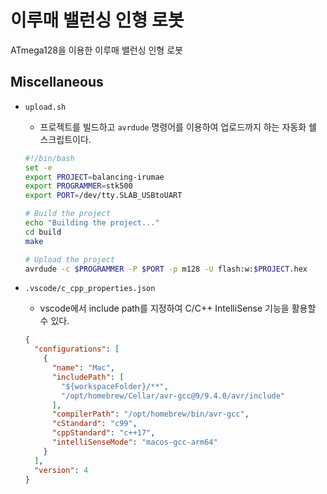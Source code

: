 # 이루매 밸런싱 인형 로봇

ATmega128을 이용한 이루매 밸런싱 인형 로봇

## Miscellaneous

- `upload.sh`

  - 프로젝트를 빌드하고 `avrdude` 명령어를 이용하여 업로드까지 하는 자동화 쉘 스크립트이다.

  ```sh
  #!/bin/bash
  set -e
  export PROJECT=balancing-irumae
  export PROGRAMMER=stk500
  export PORT=/dev/tty.SLAB_USBtoUART

  # Build the project
  echo "Building the project..."
  cd build
  make

  # Upload the project
  avrdude -c $PROGRAMMER -P $PORT -p m128 -U flash:w:$PROJECT.hex
  ```

- `.vscode/c_cpp_properties.json`

  - vscode에서 include path를 지정하여 C/C++ IntelliSense 기능을 활용할 수 있다.

  ```json
  {
    "configurations": [
      {
        "name": "Mac",
        "includePath": [
          "${workspaceFolder}/**",
          "/opt/homebrew/Cellar/avr-gcc@9/9.4.0/avr/include"
        ],
        "compilerPath": "/opt/homebrew/bin/avr-gcc",
        "cStandard": "c99",
        "cppStandard": "c++17",
        "intelliSenseMode": "macos-gcc-arm64"
      }
    ],
    "version": 4
  }
  ```
